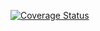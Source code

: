 [![Coverage Status](https://coveralls.io/repos/fusionx-software/relay-jvm/badge.svg?branch=master)](https://coveralls.io/r/fusionx-software/relay-jvm?branch=master)
